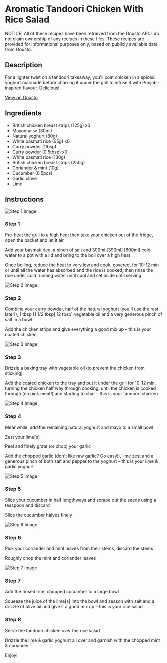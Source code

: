 # Aromatic Tandoori Chicken With Rice Salad

NOTICE: All of these recipes have been retrieved from the Gousto API. I do not claim ownership of any recipes in these files. These recipes are provided for informational purposes only, based on publicly available data from Gousto.

## Description

For a lighter twist on a tandoori takeaway, you'll coat chicken in a spiced yoghurt marinade before charring it under the grill to infuse it with Punjabi-inspired flavour. Delicious!

[View on Gousto](https://www.gousto.co.uk/recipes/cookbook/aromatic-tandoori-chicken-rice-salad)

## Ingredients

- British chicken breast strips (125g) x0
- Mayonnaise (30ml)
- Natural yoghurt (80g)
- White basmati rice (65g) x0
- Curry powder (1tbsp)
- Curry powder (0.5tbsp) x0
- White basmati rice (130g)
- British chicken breast strips (250g)
- Coriander & mint (10g)
- Cucumber (0.5pcs)
- Garlic clove
- Lime

## Instructions

![Step 1 Image](https://production-media.gousto.co.uk/cms/recipe-step-image/step-1-1726233357037-x200.jpg)

### Step 1

Pre-heat the grill to a high heat then take your chicken out of the fridge, open the packet and let it air

Add your basmati rice, a pinch of salt and 300ml <span class="text-purple"><span class="text-danger">[390ml] </span>[600ml] </span>cold water to a pot with a lid and bring to the boil over a high heat

Once boiling, reduce the heat to very low and cook, covered, for 10-12 min or until all the water has absorbed and the rice is cooked, then rinse the rice under cold running water until cool and set aside until serving

![Step 2 Image](https://production-media.gousto.co.uk/cms/recipe-step-image/step-2-1726233360925-x200.jpg)

### Step 2

Combine your curry powder, half of the natural yoghurt (you'll use the rest later!), 1 tbsp <span class="text-purple">[1 1/2 tbsp]</span> <span class="text-danger">[2 tbsp]</span> vegetable oil and a very generous pinch of salt in a bowl

Add the chicken strips and give everything a good mix up – this is your coated chicken

![Step 3 Image](https://production-media.gousto.co.uk/cms/recipe-step-image/Step-3-1726233365429-x200.jpg)

### Step 3

Drizzle a baking tray with vegetable oil (to prevent the chicken from sticking)

Add the coated chicken to the tray and put it under the grill for 10-12 min, turning the chicken half way through cooking, until the chicken is cooked through (no pink meat!) and starting to char – this is your tandoori chicken

![Step 4 Image](https://production-media.gousto.co.uk/cms/recipe-step-image/Step-4-1726233369149-x200.jpg)

### Step 4

Meanwhile, add the remaining natural yoghurt and mayo to a small bowl

Zest your lime[s]

Peel and finely grate (or chop) your garlic

Add the chopped garlic (don't like raw garlic? Go easy!), lime zest and a generous pinch of both salt and pepper to the yoghurt – this is your lime & garlic yoghurt

![Step 5 Image](https://production-media.gousto.co.uk/cms/recipe-step-image/step-5-1726233374902-x200.jpg)

### Step 5

Slice your cucumber in half lengthways and scrape out the seeds using a teaspoon and discard

Slice the cucumber halves finely

![Step 6 Image](https://production-media.gousto.co.uk/cms/recipe-step-image/Step-6-1726233378959-x200.jpg)

### Step 6

Pick your coriander and mint leaves from their stems, discard the stems

Roughly chop the mint and coriander leaves

![Step 7 Image](https://production-media.gousto.co.uk/cms/recipe-step-image/Step-7-1726233382660-x200.jpg)

### Step 7

Add the rinsed rice, chopped cucumber to a large bowl

Squeeze the juice of the lime[s] into the bowl and season with salt and a drizzle of olive oil and give it a good mix up – this is your rice salad

### Step 8

Serve the tandoori chicken over the rice salad

Drizzle the lime & garlic yoghurt all over and garnish with the chopped mint & coriander

Enjoy!

